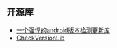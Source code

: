 ## 开源库
- [一个强悍的android版本检测更新库](https://juejin.im/entry/59706348f265da6c2810ee9b)
- [CheckVersionLib](https://github.com/AlexLiuSheng/CheckVersionLib)